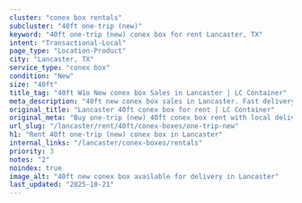 ```yaml
---
cluster: "conex box rentals"
subcluster: "40ft one-trip (new)"
keyword: "40ft one-trip (new) conex box for rent Lancaster, TX"
intent: "Transactional-Local"
page_type: "Location-Product"
city: "Lancaster, TX"
service_type: "conex box"
condition: "New"
size: "40ft"
title_tag: "40ft W1o New conex box Sales in Lancaster | LC Container"
meta_description: "40ft new conex box sales in Lancaster. Fast delivery, competitive pricing. Serving conex boxes area. Quote ID: F6G. Call (214) 524-4168 for your free quote today."
original_title: "Lancaster 40ft conex box for rent | LC Container"
original_meta: "Buy one-trip (new) 40ft conex box rent with local delivery in Lancaster, TX. LC Container — local Since 2003. Request a fast quote today."
url_slug: "/lancaster/rent/40ft/conex-boxes/one-trip-new"
h1: "Rent 40ft one-trip (new) conex box in Lancaster"
internal_links: "/lancaster/conex-boxes/rentals"
priority: 3
notes: "2"
noindex: true
image_alt: "40ft new conex box available for delivery in Lancaster"
last_updated: "2025-10-21"
---
```


<!-- TODO: Add unique city/inventory copy, images, and internal links here. -->
